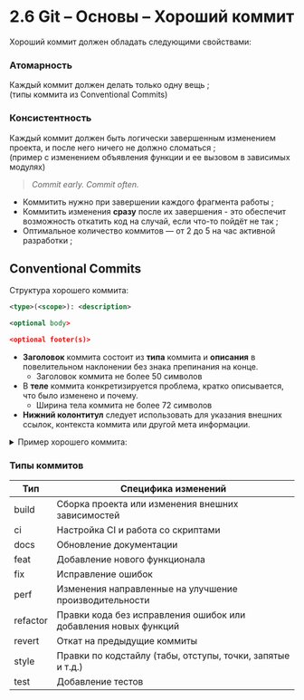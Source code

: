 # 2.6 Git – Основы – Хороший коммит

Хороший коммит должен обладать следующими свойствами:

### Атомарность 
Каждый коммит должен делать только одну вещь ;  
(типы коммита из Conventional Commits)

### Консистентность
Каждый коммит должен быть логически завершенным изменением проекта, и после него ничего не должно сломаться ;  
(пример с изменением объявления функции и ее вызовом в зависимых модулях)

> _Commit early. Commit often._
  + Коммитить нужно при завершении каждого фрагмента работы ;
  + Коммитить изменения **сразу** после их завершения -  это обеспечит 
    возможность откатить код на случай, если что-то пойдёт не так ;
  + Оптимальное количество коммитов — от 2 до 5 на час активной разработки ;

## Conventional Commits

Cтруктура хорошего коммита:
```xml
<type>(<scope>): <description>

<optional body>

<optional footer(s)>
```

+ **Заголовок** коммита состоит из **типа** коммита и **описания** в повелительном наклонении без знака препинания на конце.
  + Заголовок коммита не более 50 символов 
+ В **теле** коммита конкретизируется проблема, кратко описывается, что было изменено и почему.
  + Ширина тела коммита не более 72 символов
+ **Нижний колонтитул** следует использовать для указания внешних ссылок, контекста коммита или другой мета информации.


<details> <summary>Пример хорошего коммита:</summary>
        
    fix(products): поправить длину строки с ценой
    
    Часть заголовков неправильно отображается в мобильной версии из-за ошибок
    в проектировании универсальных компонентов.
    
    МЕТА ДАННЫЕ: SECRETMRKT-578, SECRETMRKT-602
</details>

### Типы коммитов

| Тип | Специфика изменений |
|--|-----------------------------------|
| build| Сборка проекта или изменения внешних зависимостей|
| ci | Настройка CI и работа со скриптами |
| docs | Обновление документации |
| feat | Добавление нового функционала |
| fix | Исправление ошибок |
| perf | Изменения направленные на улучшение производительности |
| refactor | Правки кода без исправления ошибок или добавления новых функций |
| revert | Откат на предыдущие коммиты |
| style | Правки по кодстайлу (табы, отступы, точки, запятые и т.д.) |
| test | Добавление тестов |
